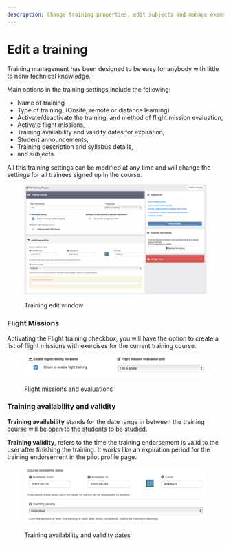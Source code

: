 ```yaml
---
description: Change training properties, edit subjects and manage exams
---
```


# Edit a training

Training management has been designed to be easy for anybody with little to none technical knowledge.

Main options in the training settings include the following:

* Name of training
* Type of training, (Onsite, remote or distance learning)
* Activate/deactivate the training, and method of flight mission evaluation,
* Activate flight missions,&#x20;
* Training availability and validity dates for expiration,
* Student announcements,
* Training description and syllabus details,
* and subjects.

All this training settings can be modified at any time and will change the settings for all trainees signed up in the course.



<figure><img src="../.gitbook/assets/Screenshot 2023-04-20 at 12.46.27.png" alt=""><figcaption><p>Training edit window</p></figcaption></figure>

### Flight Missions

Activating the Flight training checkbox, you will have the option to create a list of flight missions with exercises for the current training course.

<figure><img src="../.gitbook/assets/Screenshot 2023-04-20 at 12.53.35.png" alt=""><figcaption><p>Flight missions and evaluations</p></figcaption></figure>



### Training availability and validity

**Training availability** stands for the date range in between the training course will be open to the students to be studied.

**Training validity**, refers to the time the training endorsement is valid to the user after finishing the training. It works like an expiration period for the training endorsement in the pilot profile page.

<figure><img src="../.gitbook/assets/Screenshot 2023-04-20 at 12.54.17.png" alt=""><figcaption><p>Training  availability and validity dates</p></figcaption></figure>

